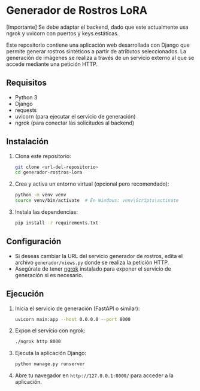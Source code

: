 # Generador de Rostros LoRA
[Importante] Se debe adaptar el backend, dado que este actualmente usa ngrok y uvicorn con puertos y keys estáticas.

Este repositorio contiene una aplicación web desarrollada con Django que permite generar rostros sintéticos a partir de atributos seleccionados. La generación de imágenes se realiza a través de un servicio externo al que se accede mediante una petición HTTP.

## Requisitos
- Python 3
- Django
- requests
- uvicorn (para ejecutar el servicio de generación)
- ngrok (para conectar las solicitudes al backend)

## Instalación
1. Clona este repositorio:
   ```bash
   git clone <url-del-repositorio>
   cd generador-rostros-lora
   ```
2. Crea y activa un entorno virtual (opcional pero recomendado):
   ```bash
   python -m venv venv
   source venv/bin/activate  # En Windows: venv\Scripts\activate
   ```
3. Instala las dependencias:
   ```bash
   pip install -r requirements.txt
   ```

## Configuración
- Si deseas cambiar la URL del servicio generador de rostros, edita el archivo `generador/views.py` donde se realiza la petición HTTP.
- Asegúrate de tener [ngrok](https://ngrok.com/) instalado para exponer el servicio de generación si es necesario.

## Ejecución
1. Inicia el servicio de generación (FastAPI o similar):
   ```bash
   uvicorn main:app --host 0.0.0.0 --port 8000
   ```
2. Expon el servicio con ngrok:
   ```bash
   ./ngrok http 8000
   ```
3. Ejecuta la aplicación Django:
   ```bash
   python manage.py runserver
   ```
4. Abre tu navegador en `http://127.0.0.1:8000/` para acceder a la aplicación.


